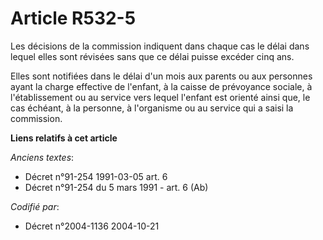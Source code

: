 # Article R532-5

Les décisions de la commission indiquent dans chaque cas le délai dans lequel elles sont révisées sans que ce délai puisse
excéder cinq ans.

Elles sont notifiées dans le délai d'un mois aux parents ou aux personnes ayant la charge effective de l'enfant, à la caisse
de prévoyance sociale, à l'établissement ou au service vers lequel l'enfant est orienté ainsi que, le cas échéant, à la
personne, à l'organisme ou au service qui a saisi la commission.

**Liens relatifs à cet article**

_Anciens textes_:

  - Décret n°91-254 1991-03-05 art. 6
  - Décret n°91-254 du 5 mars 1991 - art. 6 (Ab)

_Codifié par_:

  - Décret n°2004-1136 2004-10-21

